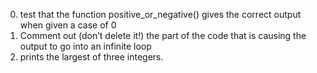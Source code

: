 0. test that the function positive_or_negative() gives the correct output when given a case of 0
1. Comment out (don’t delete it!) the part of the code that is causing the output to go into an infinite loop
2. prints the largest of three integers.


